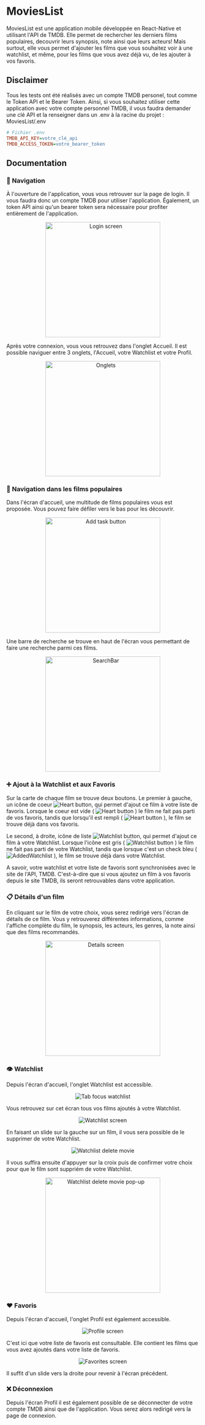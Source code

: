 # MoviesList

MoviesList est une application mobile développée en React-Native et utilisant l'API de TMDB. Elle permet de rechercher les derniers films populaires, decouvrir leurs synopsis, note ainsi que leurs acteurs! Mais surtout, elle vous permet d'ajouter les films que vous souhaitez voir à une watchlist, et même, pour les films que vous avez déjà vu, de les ajouter à vos favoris.

## Disclaimer

Tous les tests ont été réalisés avec un compte TMDB personel, tout comme le Token API et le Bearer Token. Ainsi, si vous souhaitez utiliser cette application avec votre compte personnel TMDB, il vous faudra demander une clé API et la renseigner dans un .env à la racine du projet : MoviesList/.env

```ini
# Fichier .env
TMDB_API_KEY=votre_clé_api
TMDB_ACCESS_TOKEN=votre_bearer_token
```

## Documentation

### 📱 Navigation

À l'ouverture de l'application, vous vous retrouver sur la page de login. Il vous faudra donc un compte TMDB pour utiliser l'application. Également, un token API ainsi qu'un bearer token sera nécessaire pour profiter entièrement de l'application.

<p style="text-align: center;">
    <img src="assets/images/LoginScreen.png" width="300" alt="Login screen">
</p>


Après votre connexion, vous vous retrouvez dans l'onglet Accueil. Il est possible naviguer entre 3 onglets, l'Accueil, votre Watchlist et votre Profil.

<p style="text-align: center;">
    <img src="assets/images/Onglets.png" width="300" alt="Onglets">
</p>

### 🎥 Navigation dans les films populaires

Dans l'écran d'accueil, une multitude de films populaires vous est proposée. Vous pouvez faire défiler vers le bas pour les découvrir. 

<p style="text-align: center;">
    <img src="assets/images/HomeScreen.png" width="300" alt="Add task button">
</p>

Une barre de recherche se trouve en haut de l'écran vous permettant de faire une recherche parmi ces films.

<p style="text-align: center;">
    <img src="assets/images/SearchBar.png" width="300" alt="SearchBar">
</p>

### ➕ Ajout à la Watchlist et aux Favoris

Sur la carte de chaque film se trouve deux boutons. Le premier à gauche, un icône de coeur <img src="assets/images/EmptyHeart.png" alt="Heart button">, qui permet d'ajout ce film à votre liste de favoris. Lorsque le coeur est vide ( <img src="assets/images/EmptyHeart.png" alt="Heart button"> ) le film ne fait pas parti de vos favoris, tandis que lorsqu'il est rempli ( <img src="assets/images/FullHeart.png" alt="Heart button"> ), le film se trouve déjà dans vos favoris.

Le second, à droite, icône de liste <img src="assets/images/WatchlistButton.png" alt="Watchlist button">, qui permet d'ajout ce film à votre Watchlist. Lorsque l'icône est gris ( <img src="assets/images/WatchlistButton.png" alt="Watchlist button"> ) le film ne fait pas parti de votre Watchlist, tandis que lorsque c'est un check bleu ( <img src="assets/images/AddedWatchlist.png" alt="AddedWatchlist"> ), le film se trouve déjà dans votre Watchlist.

A savoir, votre watchlist et votre liste de favoris sont synchronisées avec le site de l'API, TMDB. C'est-à-dire que si vous ajoutez un film à vos favoris depuis le site TMDB, ils seront retrouvables dans votre application.

### 📋 Détails d'un film

En cliquant sur le film de votre choix, vous serez redirigé vers l'écran de détails de ce film. Vous y retrouverez différentes informations, comme l'affiche complète du film, le synopsis, les acteurs, les genres, la note ainsi que des films recommandés.

<p style="text-align: center;">
    <img src="assets/images/DetailScreen.png" width="300" alt="Details screen">
</p>

### 👁️ Watchlist

Depuis l'écran d'accueil, l'onglet Watchlist est accessible.
<p style="text-align: center;">
    <img src="assets/images/TabFocusWatchlist.png" alt="Tab focus watchlist">
</p>

Vous retrouvez sur cet écran tous vos films ajoutés à votre Watchlist.
<p style="text-align: center;">
    <img src="assets/images/WatchlistScreen.png" alt="Watchlist screen">
</p>

En faisant un slide sur la gauche sur un film, il vous sera possible de le supprimer de votre Watchlist.
<p style="text-align: center;">
    <img src="assets/images/WatchlistDelete.png" alt="Watchlist delete movie">
</p>

Il vous suffira ensuite d'appuyer sur la croix puis de confirmer votre choix pour que le film sont suppriém de votre Watchlist.
<p style="text-align: center;">
    <img src="assets/images/WatchlistDeleteConfirm.png" width="300" alt="Watchlist delete movie pop-up">
</p>


### ❤️ Favoris

Depuis l'écran d'accueil, l'onglet Profil est également accessible.

<p style="text-align: center;">
    <img src="assets/images/ProfileScreen.png" alt="Profile screen">
</p>

C'est ici que votre liste de favoris est consultable. Elle contient les films que vous avez ajoutés dans votre liste de favoris.

<p style="text-align: center;">
    <img src="assets/images/FavoritesScreen.png" alt="Favorites screen">
</p>

Il suffit d'un slide vers la droite pour revenir à l'écran précédent.


### ❌ Déconnexion

Depuis l'écran Profil il est également possible de se déconnecter de votre compte TMDB ainsi que de l'application. Vous serez alors redirigé vers la page de connexion.
